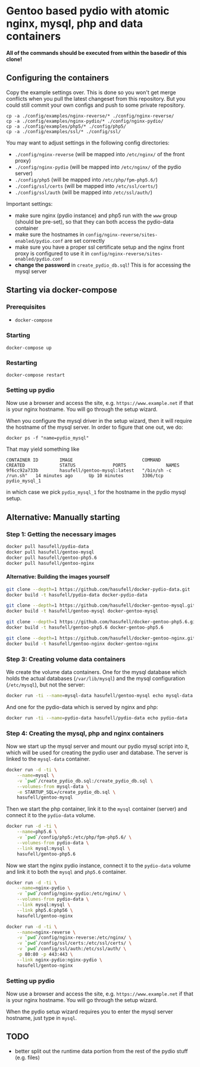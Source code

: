 # Gentoo based pydio with atomic nginx, mysql, php and data containers

__All of the commands should be executed from within the basedir
of this clone!__

## Configuring the containers

Copy the example settings over. This is done so you won't get merge conflicts
when you pull the latest changeset from this repository. But you could still
commit your own configs and push to some private repository.

```
cp -a ./config/examples/nginx-reverse/* ./config/nginx-reverse/
cp -a ./config/examples/nginx-pydio/* ./config/nginx-pydio/
cp -a ./config/examples/php5/* ./config/php5/
cp -a ./config/examples/ssl/* ./config/ssl/
```

You may want to adjust settings in the following config directories:
* `./config/nginx-reverse` (will be mapped into `/etc/nginx/` of the front proxy)
* `./config/nginx-pydio` (will be mapped into `/etc/nginx/` of the pydio server)
* `./config/php5` (will be mapped into `/etc/php/fpm-php5.6/`)
* `./config/ssl/certs` (will be mapped into `/etc/ssl/certs/`)
* `./config/ssl/auth` (will be mapped into `/etc/ssl/auth/`)

Important settings:
* make sure nginx (pydio instance) and php5 run with the `www` group (should be pre-set), so that they can both access the pydio-data container
* make sure the hostnames in `config/nginx-reverse/sites-enabled/pydio.conf` are set correctly
* make sure you have a proper ssl certificate setup and the nginx front proxy is configured to use it in `config/nginx-reverse/sites-enabled/pydio.conf`
* __change the password__ in `create_pydio_db.sql`! This is for accessing the mysql server

## Starting via docker-compose

### Prerequisites
* `docker-compose`

### Starting
```
docker-compose up
```

### Restarting
```
docker-compose restart
```

### Setting up pydio

Now use a browser and access the site, e.g. `https://www.example.net` if
that is your nginx hostname. You will go through the setup wizard.

When you configure the mysql driver in the setup wizard, then it will require
the hostname of the mysql server. In order to figure that one out, we do:
```
docker ps -f "name=pydio_mysql"
```

That may yield something like
```
CONTAINER ID        IMAGE                          COMMAND                CREATED             STATUS              PORTS               NAMES
9f6cc92a733b        hasufell/gentoo-mysql:latest   "/bin/sh -c /run.sh"   14 minutes ago      Up 10 minutes       3306/tcp            pydio_mysql_1
```

in which case we pick `pydio_mysql_1` for the hostname in the pydio mysql setup.

## Alternative: Manually starting

### Step 1: Getting the necessary images

```sh
docker pull hasufell/pydio-data
docker pull hasufell/gentoo-mysql
docker pull hasufell/gentoo-php5.6
docker pull hasufell/gentoo-nginx
```

#### Alternative: Building the images yourself

```sh
git clone --depth=1 https://github.com/hasufell/docker-pydio-data.git
docker build -t hasufell/pydio-data docker-pydio-data

git clone --depth=1 https://github.com/hasufell/docker-gentoo-mysql.git
docker build -t hasufell/gentoo-mysql docker-gentoo-mysql

git clone --depth=1 https://github.com/hasufell/docker-gentoo-php5.6.git
docker build -t hasufell/gentoo-php5.6 docker-gentoo-php5.6

git clone --depth=1 https://github.com/hasufell/docker-gentoo-nginx.git
docker build -t hasufell/gentoo-nginx docker-gentoo-nginx
```

### Step 3: Creating volume data containers

We create the volume data containers. One for the mysql database which holds
the actual databases (`/var/lib/mysql`) and the mysql configuration (`/etc/mysql`), but not the server:
```sh
docker run -ti --name=mysql-data hasufell/gentoo-mysql echo mysql-data
```

And one for the pydio-data which is served by nginx and php:
```sh
docker run -ti --name=pydio-data hasufell/pydio-data echo pydio-data
```

### Step 4: Creating the mysql, php and nginx containers

Now we start up the mysql server and mount our pydio mysql script into it,
which will be used for creating the pydio user and database. The server is linked
to the `mysql-data` container.
```sh
docker run -d -ti \
	--name=mysql \
	-v `pwd`/create_pydio_db.sql:/create_pydio_db.sql \
	--volumes-from mysql-data \
	-e STARTUP_SQL=/create_pydio_db.sql \
	hasufell/gentoo-mysql
```

Then we start the php container, link it to the `mysql` container (server)
and connect it to the `pydio-data` volume.
```sh
docker run -d -ti \
	--name=php5.6 \
	-v `pwd`/config/php5:/etc/php/fpm-php5.6/ \
	--volumes-from pydio-data \
	--link mysql:mysql \
	hasufell/gentoo-php5.6
```

Now we start the nginx pydio instance, connect it to the `pydio-data` volume
and link it to both the `mysql` and `php5.6` container.
```sh
docker run -d -ti \
	--name=nginx-pydio \
	-v `pwd`/config/nginx-pydio:/etc/nginx/ \
	--volumes-from pydio-data \
	--link mysql:mysql \
	--link php5.6:php56 \
	hasufell/gentoo-nginx
```

```sh
docker run -d -ti \
	--name=nginx-reverse \
	-v `pwd`/config/nginx-reverse:/etc/nginx/ \
	-v `pwd`/config/ssl/certs:/etc/ssl/certs/ \
	-v `pwd`/config/ssl/auth:/etc/ssl/auth/ \
	-p 80:80 -p 443:443 \
	--link nginx-pydio:nginx-pydio \
	hasufell/gentoo-nginx
```

### Setting up pydio

Now use a browser and access the site, e.g. `https://www.example.net` if
that is your nginx hostname. You will go through the setup wizard.

When the pydio setup wizard requires you to enter the mysql server hostname,
just type in `mysql`.


## TODO
* better split out the runtime data portion from the rest of the pydio stuff (e.g. files)
